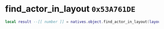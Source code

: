 # find_actor_in_layout `0x53A761DE`

```lua
local result --[[ number ]] = natives.object.find_actor_in_layout(layout --[[ number ]], actorname --[[ string ]])
```